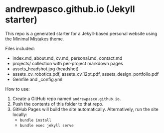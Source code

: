 # andrewpasco.github.io (Jekyll starter)

This repo is a generated starter for a Jekyll-based personal website using the Minimal Mistakes theme.

Files included:
- index.md, about.md, cv.md, personal.md, contact.md
- projects/ collection with per-project markdown pages
- assets_headshot.jpg (headshot)
- assets_cv_robotics.pdf, assets_cv_12pt.pdf, assets_design_portfolio.pdf
- Gemfile and _config.yml

How to use:
1. Create a GitHub repo named `andrewpasco.github.io`.
2. Push the contents of this folder to that repo.
3. GitHub Pages will build the site automatically. Alternatively, run the site locally:
   - `bundle install`
   - `bundle exec jekyll serve`
